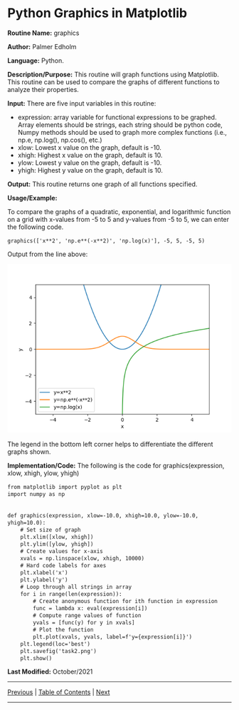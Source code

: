 # Python Graphics in Matplotlib

**Routine Name:** graphics

**Author:** Palmer Edholm

**Language:** Python.

**Description/Purpose:** This routine will graph functions using Matplotlib. This routine can be used to compare the graphs of different functions to analyze their properties.

**Input:** There are five input variables in this routine:

* expression: array variable for functional expressions to be graphed. Array elements should be strings, each string should be python code, Numpy methods should be used to graph more complex functions (i.e., np.e, np.log(), np.cos(), etc.)
* xlow: Lowest x value on the graph, default is -10.
* xhigh: Highest x value on the graph, default is 10.
* ylow: Lowest y value on the graph, default is -10.
* yhigh: Highest y value on the graph, default is 10.

**Output:** This routine returns one graph of all functions specified.

**Usage/Example:**

To compare the graphs of a quadratic, exponential, and logarithmic function on a grid with x-values from -5 to 5 and y-values from -5 to 5, we can enter the following code.
```
graphics(['x**2', 'np.e**(-x**2)', 'np.log(x)'], -5, 5, -5, 5)
```
Output from the line above:

![alt text](sheet4_2.png)

The legend in the bottom left corner helps to differentiate the different graphs shown.

**Implementation/Code:** The following is the code for graphics(expression, xlow, xhigh, ylow, yhigh)
```
from matplotlib import pyplot as plt
import numpy as np


def graphics(expression, xlow=-10.0, xhigh=10.0, ylow=-10.0, yhigh=10.0):
    # Set size of graph
    plt.xlim([xlow, xhigh])
    plt.ylim([ylow, yhigh])
    # Create values for x-axis
    xvals = np.linspace(xlow, xhigh, 10000)
    # Hard code labels for axes
    plt.xlabel('x')
    plt.ylabel('y')
    # Loop through all strings in array
    for i in range(len(expression)):
        # Create anonymous function for ith function in expression
        func = lambda x: eval(expression[i])
        # Compute range values of function
        yvals = [func(y) for y in xvals]
        # Plot the function
        plt.plot(xvals, yvals, label=f'y={expression[i]}')
    plt.legend(loc='best')
    plt.savefig('task2.png')
    plt.show()
```
**Last Modified:** October/2021

<hr>

[Previous](relerror.md)
| [Table of Contents](toc/manual_toc.md)
| [Next](fxd_pt_iter.md)

<hr>
